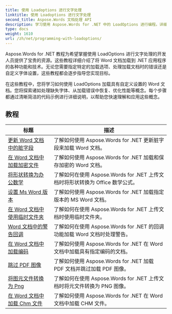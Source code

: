 ```yaml
---
title: 使用 Loadoptions 进行文字处理
linktitle: 使用 Loadoptions 进行文字处理
second_title: Aspose.Words 文档处理 API
description: 学习使用 Aspose.Words for .NET 中的 LoadOptions 进行编程。详细的教程，带有用于加载和自定义加载 Word 文档的示例代码。
type: docs
weight: 1610
url: /zh/net/programming-with-loadoptions/
---
```

Aspose.Words for .NET 教程为希望掌握使用 LoadOptions 进行文字处理的开发人员提供了宝贵的资源。这些教程详细介绍了将 Word 文档加载到 .NET 应用程序的各种功能和技术。无论您需要指定特定的加载选项、处理加载文档时的错误还是自定义字体设置，这些教程都会逐步指导您实现目标。

在这些教程中，您将学习如何使用 LoadOptions 加载具有自定义设置的 Word 文档。您将探索诸如处理缺失字体、从加载错误中恢复、优化性能等概念。每个步骤都通过清晰简洁的代码示例进行详细说明，以帮助您快速理解和应用这些概念。

 ## 教程
| 标题 | 描述 |
| --- | --- |
| [更新 Word 文档中的脏字段](./update-dirty-fields/) | 了解如何使用 Aspose.Words for .NET 更新脏字段来加载 Word 文档。 |
| [在 Word 文档中加载加密文件](./load-encrypted-document/) | 了解如何使用 Aspose.Words for .NET 加载和保存加密的 Word 文档。 |
| [将形状转换为办公数学](./convert-shape-to-office-math/) | 了解如何在使用 Aspose.Words for .NET 上传文档时将形状转换为 Office 数学公式。 |
| [设置 Ms Word 版本](./set-ms-word-version/) | 了解如何使用 Aspose.Words for .NET 加载指定版本的 MS Word 文档。 |
| [在 Word 文档中使用临时文件夹](./use-temp-folder/) | 了解如何在使用 Aspose.Words for .NET 上传文档时使用临时文件夹。 |
| [Word 文档中的警告回调](./warning-callback/) | 了解如何在使用 Aspose.Words for .NET 的回调功能加载 Word 文档时处理警告。 |
| [在 Word 文档中加载编码](./load-with-encoding/) | 了解如何使用 Aspose.Words for .NET 在 Word 文档中加载具有指定编码的文档。 |
| [跳过 PDF 图像](./skip-pdf-images/) | 了解如何使用 Aspose.Words for .NET 加载 PDF 文档并跳过加载 PDF 图像。 |
| [将图元文件转换为 Png](./convert-metafiles-to-png/) | 了解如何在使用 Aspose.Words for .NET 上传文档时将元文件转换为 PNG 图像。 |
| [在 Word 文档中加载 Chm 文件](./load-chm/) | 了解如何使用 Aspose.Words for .NET 在 Word 文档中加载 CHM 文件。 |